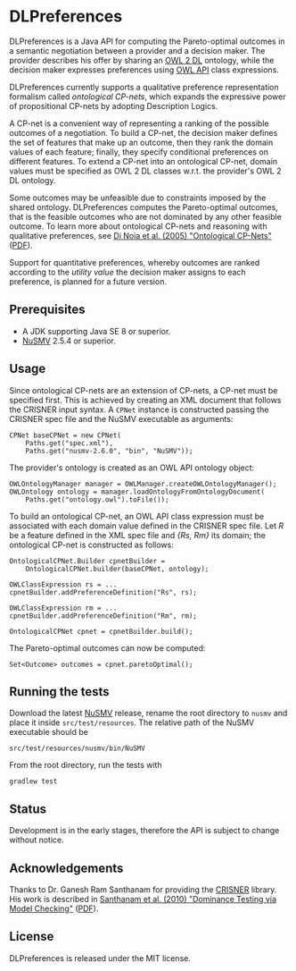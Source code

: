 DLPreferences
=============

DLPreferences is a Java API for computing the Pareto-optimal outcomes in a semantic negotiation
between a provider and a decision maker.
The provider describes his offer by sharing an [OWL 2 DL][owl2dl] ontology, while the decision maker
expresses preferences using [OWL API][owlapi] class expressions.

DLPreferences currently supports a qualitative preference representation formalism
called *ontological CP-nets*, which expands the expressive power of propositional CP-nets
by adopting Description Logics.

A CP-net is a convenient way of representing a ranking of the possible outcomes of a negotiation.
To build a CP-net, the decision maker defines the set of features that make up an outcome,
then they rank the domain values of each feature; finally, they specify conditional preferences
on different features.
To extend a CP-net into an ontological CP-net, domain values must be specified as OWL 2 DL classes
w.r.t. the provider's OWL 2 DL ontology.

Some outcomes may be unfeasible due to constraints imposed by the shared ontology.
DLPreferences computes the Pareto-optimal outcomes, that is the feasible outcomes who are not dominated
by any other feasible outcome.
To learn more about ontological CP-nets and reasoning with qualitative preferences,
see [Di Noia et al. (2005) "Ontological CP-Nets"][dinoia_paper_doi] ([PDF][dinoia_paper_pdf]).

Support for quantitative preferences, whereby outcomes are ranked according to the *utility value*
the decision maker assigns to each preference, is planned for a future version.

## Prerequisites

* A JDK supporting Java SE 8 or superior.
* [NuSMV][nusmv] 2.5.4 or superior.

## Usage

Since ontological CP-nets are an extension of CP-nets, a CP-net must be specified first.
This is achieved by creating an XML document that follows the CRISNER input syntax.
A `CPNet` instance is constructed passing the CRISNER spec file and the NuSMV executable as arguments:

    CPNet baseCPNet = new CPNet(
        Paths.get("spec.xml"),
        Paths.get("nusmv-2.6.0", "bin", "NuSMV"));

The provider's ontology is created as an OWL API ontology object:

    OWLOntologyManager manager = OWLManager.createOWLOntologyManager();
    OWLOntology ontology = manager.loadOntologyFromOntologyDocument(
        Paths.get("ontology.owl").toFile());

To build an ontological CP-net, an OWL API class expression must be associated
with each domain value defined in the CRISNER spec file.
Let *R* be a feature defined in the XML spec file and *{Rs, Rm}* its domain;
the ontological CP-net is constructed as follows:

    OntologicalCPNet.Builder cpnetBuilder =
        OntologicalCPNet.builder(baseCPNet, ontology);

    OWLClassExpression rs = ...
    cpnetBuilder.addPreferenceDefinition("Rs", rs);

    OWLClassExpression rm = ...
    cpnetBuilder.addPreferenceDefinition("Rm", rm);

    OntologicalCPNet cpnet = cpnetBuilder.build();

The Pareto-optimal outcomes can now be computed:

    Set<Outcome> outcomes = cpnet.paretoOptimal();

## Running the tests

Download the latest [NuSMV][nusmv] release, rename the root directory to `nusmv` and place it
inside `src/test/resources`. The relative path of the NuSMV executable should be

    src/test/resources/nusmv/bin/NuSMV

From the root directory, run the tests with

    gradlew test

## Status

Development is in the early stages, therefore the API is subject to change without notice.

## Acknowledgements

Thanks to Dr. Ganesh Ram Santhanam for providing the [CRISNER][crisner] library.
His work is described in [Santhanam et al. (2010) "Dominance Testing via Model Checking"][crisner_paper_link]
([PDF][crisner_paper_pdf]).

## License

DLPreferences is released under the MIT license.

[owlapi]: https://github.com/owlcs/owlapi
[nusmv]: http://nusmv.fbk.eu
[crisner]: https://www.ece.iastate.edu/~gsanthan/crisner.html
[owl2dl]: https://www.w3.org/TR/owl2-syntax
[dinoia_paper_pdf]: http://sisinflab.poliba.it/publications/2014/DLMST14/URSWII2014.pdf
[dinoia_paper_doi]: https://doi.org/10.1007/978-3-319-13413-0_15
[crisner_paper_link]: https://www.aaai.org/ocs/index.php/AAAI/AAAI10/paper/view/1844
[crisner_paper_pdf]: https://www.aaai.org/ocs/index.php/AAAI/AAAI10/paper/view/1844
